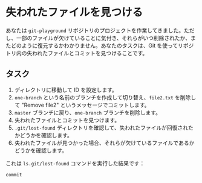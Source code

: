 # 失われたファイルを見つける

あなたは `git-playground` リポジトリのプロジェクトを作業してきました。ただし、一部のファイルが欠けていることに気付き、それらがいつ削除されたか、またどのように復元するかわかりません。あなたのタスクは、Git を使ってリポジトリ内の失われたファイルとコミットを見つけることです。

## タスク

1. ディレクトリに移動して ID を設定します。
2. `one-branch` という名前のブランチを作成して切り替え、`file2.txt` を削除して "Remove file2" というメッセージでコミットします。
3. `master` ブランチに戻り、`one-branch` ブランチを削除します。
4. 失われたファイルとコミットを見つけます。
5. `.git/lost-found` ディレクトリを確認して、失われたファイルが回復されたかどうかを確認します。
6. 失われたファイルが見つかった場合、それらが欠けているファイルであるかどうかを確認します。

これは `ls.git/lost-found` コマンドを実行した結果です：

```shell
commit
```

